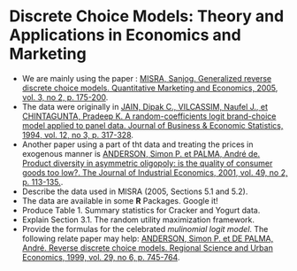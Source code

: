 # Discrete Choice Models: Theory and Applications in Economics and Marketing
* We are mainly using the paper : [MISRA, Sanjog. Generalized reverse discrete choice models. Quantitative Marketing and Economics, 2005, vol. 3, no 2, p. 175-200](https://booksc.org/book/8122485/a8bab3).
* The data were originally in [JAIN, Dipak C., VILCASSIM, Naufel J., et CHINTAGUNTA, Pradeep K. A random-coefficients logit brand-choice model applied to panel data. Journal of Business & Economic Statistics, 1994, vol. 12, no 3, p. 317-328](https://booksc.org/book/21856588/9eb889).
* Another paper using a part of tht data and treating the prices in exogenous manner is [ANDERSON, Simon P. et PALMA, André de. Product diversity in asymmetric oligopoly: is the quality of consumer goods too low?. The Journal of Industrial Economics, 2001, vol. 49, no 2, p. 113-135.](https://booksc.org/book/8947662/3958e0).
* Describe the data used in MISRA (2005, Sections 5.1 and 5.2).
* The data are available in some **R** Packages. Google it!
* Produce Table 1. Summary statistics for Cracker and Yogurt data.
* Explain Section 3.1. The random utility maximization framework.
* Provide the formulas for the celebrated *mulinomial logit model*. The following relate paper may help: [ANDERSON, Simon P. et DE PALMA, André. Reverse discrete choice models. Regional Science and Urban Economics, 1999, vol. 29, no 6, p. 745-764](https://booksc.org/book/14057891/a29f1c).
